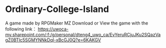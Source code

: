 # Ordinary-College-Island
A game made by RPGMaker MZ
Download or View the game with the following link：
https://uwoca-my.sharepoint.com/:f:/g/personal/dteng4_uwo_ca/EvYeruRCjuJKu2SQazVagZ0BTlc5SGMYNNkDqI-xBcGJ0Q?e=6KAKGV
